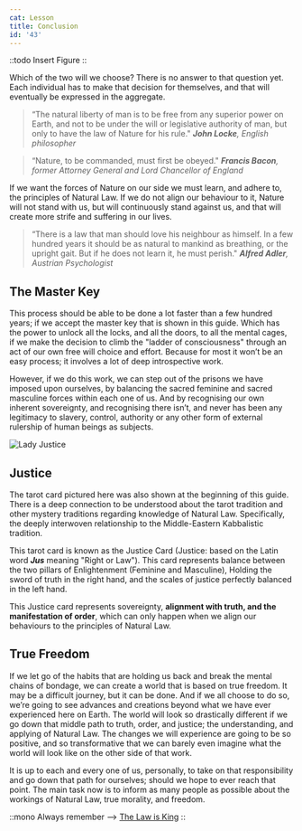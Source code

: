 ```yaml
---
cat: Lesson
title: Conclusion
id: '43'
---
```


::todo
Insert Figure
::

Which of the two will we choose? There is no answer to that question yet. Each individual has to make that decision for themselves, and that will eventually be expressed in the aggregate.

<!-- >“A free people claim their rights as derived from the laws of Nature, and not as the gift of their magistrates."
<i class="text-xs pt-4 block -mb-4"><b>Carl Thomas Jefferson</b>, 3rd President of the U.S.A.</i> -->

>“The natural liberty of man is to be free from any superior power on Earth, and not to be under the will or legislative authority of man, but only to have the law of Nature for his rule."
<i class="text-xs pt-4 block -mb-4"><b>John Locke</b>, English philosopher</i>

>“Nature, to be commanded, must first be obeyed."
<i class="text-xs pt-4 block -mb-4"><b>Francis Bacon</b>, former Attorney General and Lord Chancellor of England</i>

If we want the forces of Nature on our side we must learn, and adhere to, the principles of Natural Law. If we do not align our behaviour to it, Nature will not stand with us, but will continuously stand against us, and that will create more strife and suffering in our lives.

>“There is a law that man should love his neighbour as himself. In a few hundred years it should be as natural to mankind as breathing, or the upright gait. But if he does not learn it, he must perish."
<i class="text-xs pt-4 block -mb-4"><b>Alfred Adler</b>, Austrian Psychologist</i>

## The Master Key
This process should be able to be done a lot faster than a few hundred years; if we accept the master key that is shown in this guide. Which has the power to unlock all the locks, and all the doors, to all the mental cages, if we make the decision to climb the "ladder of consciousness" through an act of our own free will choice and effort. Because for most it won’t be an easy process; it involves a lot of deep introspective work.

However, if we do this work, we can step out of the prisons we have imposed upon ourselves, by balancing the sacred feminine and sacred masculine forces within each one of us. And by recognising our own inherent sovereignty, and recognising there isn’t, and never has been any legitimacy to slavery, control, authority or any other form of external rulership of human beings as subjects.

![Lady Justice](/img/content/lady-justice-tarot-black-white-s.webp)

## Justice
The tarot card pictured here was also shown at the beginning of this guide. There is a deep connection to be understood about the tarot tradition and other mystery traditions regarding knowledge of Natural Law. Specifically, the deeply interwoven relationship to the Middle-Eastern Kabbalistic tradition.

This tarot card is known as the Justice Card (Justice: based on the Latin word **_Jus_** meaning "Right or Law"). This card represents balance between the two pillars of Enlightenment (Feminine and Masculine), Holding the sword of truth in the right hand, and the scales of justice perfectly balanced in the left hand.

<span class="desc">This Justice card represents sovereignty, <b class="font-bold underline">alignment with truth, and the manifestation of order</b>, which can only happen when we align our behaviours to the principles of Natural Law.</span>

## True Freedom
If we let go of the habits that are holding us back and break the mental chains of bondage, we can create a world that is based on true freedom. It may be a difficult journey, but it can be done. And if we all choose to do so, we’re going to see advances and creations beyond what we have ever experienced here on Earth. The world will look so drastically different if we go down that middle path to truth, order, and justice; the understanding, and applying of Natural Law. The changes we will experience are going to be so positive, and so transformative that we can barely even imagine what the world will look like on the other side of that work.

It is up to each and every one of us, personally, to take on that responsibility and go down that path for ourselves; should we hope to ever reach that point. The main task now is to inform as many people as possible about the workings of Natural Law, true morality, and freedom.

::mono
Always remember --> <u>The Law is King</u>
::


